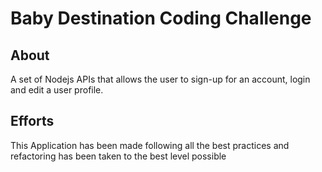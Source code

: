 # Baby Destination Coding Challenge

## About

A set of Nodejs APIs that allows the user to sign-up for an account, login and edit a user profile.

## Efforts

This Application has been made following all the best practices and refactoring has been taken to the best level possible 
